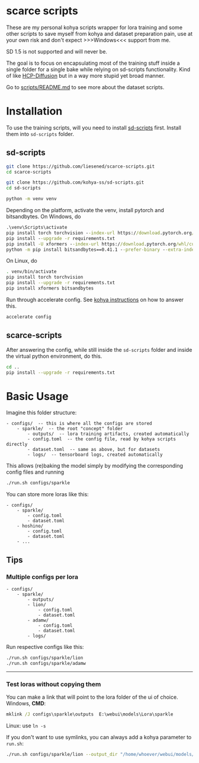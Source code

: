 # scarce scripts

These are my personal kohya scripts wrapper for lora training and some other scripts to save myself from kohya and dataset preparation pain, use at your own risk and don't expect >>>Windows<<< support from me.

SD 1.5 is not supported and will never be.

The goal is to focus on encapsulating most of the training stuff inside a single folder for a single bake while relying on sd-scripts functionality. Kind of like [HCP-Diffusion](https://github.com/IrisRainbowNeko/HCP-Diffusion) but in a way more stupid yet broad manner.

Go to [scripts/README.md](scripts/README.md) to see more about the dataset scripts. 

# Installation

To use the training scripts, will you need to install [sd-scripts](https://github.com/kohya-ss/sd-scripts/?tab=readme-ov-file#windows-installation) first. Install them into `sd-scripts` folder.

## sd-scripts

```sh
git clone https://github.com/liesened/scarce-scripts.git
cd scarce-scripts

git clone https://github.com/kohya-ss/sd-scripts.git
cd sd-scripts

python -m venv venv
```

Depending on the platform, activate the venv, install pytorch and bitsandbytes. On Windows, do

```bat
.\venv\Scripts\activate
pip install torch torchvision --index-url https://download.pytorch.org/whl/cu121
pip install --upgrade -r requirements.txt
pip install -U xformers --index-url https://download.pytorch.org/whl/cu121
python -m pip install bitsandbytes==0.41.1 --prefer-binary --extra-index-url=https://jllllll.github.io/bitsandbytes-windows-webui
```

On Linux, do

```sh
. venv/bin/activate
pip install torch torchvision
pip install --upgrade -r requirements.txt
pip install xformers bitsandbytes
```

Run through accelerate config. See [kohya instructions](https://github.com/kohya-ss/sd-scripts/?tab=readme-ov-file#windows-installation) on how to answer this.

```sh
accelerate config
```

## scarce-scripts

After answering the config, while still inside the `sd-scripts` folder and inside the virtual python environment, do this.

```sh
cd ..
pip install --upgrade -r requirements.txt
```

# Basic Usage

Imagine this folder structure:

```
- configs/  -- this is where all the configs are stored
    - sparkle/  -- the root "concept" folder
        - outputs/  -- lora training artifacts, created automatically
        - config.toml  -- the config file, read by kohya scripts directly
        - dataset.toml  -- same as above, but for datasets
        - logs/  -- tensorboard logs, created automatically
```

This allows (re)baking the model simply by modifying the corresponding config files and running

```sh
./run.sh configs/sparkle
```

You can store more loras like this:

```
- configs/
    - sparkle/
        - config.toml
        - dataset.toml
    - hoshino/
        - config.toml
        - dataset.toml
    - ...
```

## Tips

### Multiple configs per lora

```
- configs/
    - sparkle/
        - outputs/
        - lion/
            - config.toml
            - dataset.toml
        - adamw/
            - config.toml
            - dataset.toml
        - logs/
```

Run respective configs like this:

```sh
./run.sh configs/sparkle/lion
./run.sh configs/sparkle/adamw
```

---

### Test loras without copying them

You can make a link that will point to the lora folder of the ui of choice.
Windows, **CMD**:

```bat
mklink /J configs\sparkle\outputs  E:\webui\models\Lora\sparkle
```

Linux: use `ln -s`

If you don't want to use symlinks, you can always add a kohya parameter to `run.sh`:

```sh
./run.sh configs/sparkle/lion --output_dir "/home/whoever/webui/models/Lora/sparkle"
```
